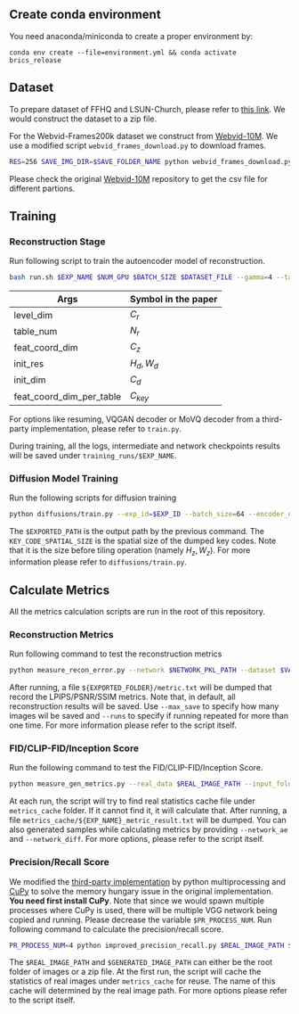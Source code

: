 ## Create conda environment

You need anaconda/miniconda to create a proper environment by:
```
conda env create --file=environment.yml && conda activate brics_release
```


## Dataset

To prepare dataset of FFHQ and LSUN-Church, please refer to [this link](https://github.com/NVlabs/stylegan2-ada-pytorch). We would construct the dataset to a zip file.

For the Webvid-Frames200k dataset we construct from [Webvid-10M](https://github.com/m-bain/webvid). We use a modified script `webvid_frames_download.py` to download frames.

```bash
RES=256 SAVE_IMG_DIR=$SAVE_FOLDER_NAME python webvid_frames_download.py --csv_path $CSV_FILE --partitions 1 --part 0 --data_dir $ROOT_OF_DATA_DIR --processes 8
```
Please check the original [Webvid-10M](https://github.com/m-bain/webvid) repository to get the csv file for different partions.

## Training

### Reconstruction Stage
Run following script to train the autoencoder model of reconstruction.
```bash
bash run.sh $EXP_NAME $NUM_GPU $BATCH_SIZE $DATASET_FILE --gamma=4 --table_size_log2=18 --level_dim=4 --feat_coord_dim=4 --img_snap=2 --init_res=64 --style_dim=512 --img_size=256 --table_num=16 --res_min=16 --init_dim=512 --tile_coord=true --encoder_flag=true --mini_linear_n_layers=3 --disable_patch_gan=true --feat_coord_dim_per_table=1 --num_downsamples=2 --additional_decoder_conv=true --use_kl_reg=false --noise_perturb=true --attn_resolutions 64 --grid_type="tile"
```

| Args      | Symbol in the paper |
| ----------- | ----------- |
| level_dim      | $C_r$       |
| table_num | $N_r$ | 
| feat_coord_dim   | $C_z$        |
| init_res | $H_d,W_d$ | 
| init_dim | $C_d$ |
| feat_coord_dim_per_table | $C_{key}$ |

For options like resuming, VQGAN decoder or MoVQ decoder from a third-party implementation, please refer to `train.py`.

During training, all the logs, intermediate and network checkpoints results will be saved under `training_runs/$EXP_NAME`.

### Diffusion Model Training

Run the following scripts for diffusion training
```bash
python diffusions/train.py --exp_id=$EXP_ID --batch_size=64 --encoder_decoder_network=$AUTOENCODER_PKL --dataset=$DATASET_ZIP_FILE --dim=256 --sample_num=16 --record_k=1 --train_lr=8e-5 --feat_spatial_size=$KEY_CODE_SPATIAL_SIZE --num_resnet_blocks='2,2,2,2' --no_noise_perturb=true --use_min_snr false --noise_scheduler cosine_variant_v2 --cosine_decay_max_steps=1000000 --dim_mults '1,2,3,4' --atten_layers '2,3,4' --snap_k 1280 --sample_k 1280
```
The `$EXPORTED_PATH` is the output path by the previous command. The `KEY_CODE_SPATIAL_SIZE` is the spatial size of the dumped key codes. Note that it is the size before tiling operation (namely $H_z,W_z$). For more information please refer to `diffusions/train.py`.


## Calculate Metrics
All the metrics calculation scripts are run in the root of this repository.

### Reconstruction Metrics
Run following command to test the reconstruction metrics 

```bash
python measure_recon_error.py --network $NETWORK_PKL_PATH --dataset $VALIDATION_DATASET_ZIP_FILE --outdir $EXPORTED_FOLDER
```
After running, a file `${EXPORTED_FOLDER}/metric.txt` will be dumped that record the LPIPS/PSNR/SSIM metrics. Note that, in default, all reconstruction results will be saved. Use `--max_save` to specify how many images wil be saved and `--runs` to specify if running repeated for more than one time. For more information please refer to the script itself.

### FID/CLIP-FID/Inception Score
Run the following command to test the FID/CLIP-FID/Inception Score.

```bash
python measure_gen_metrics.py --real_data $REAL_IMAGE_PATH --input_folder $GENERATED_IMAGE_PATH --exp_name $EXP_NAME --which_fid [fid,clip_fid]
```

At each run, the script will try to find real statistics cache file under `metrics_cache` folder. If it cannot find it, it will calculate that. After running, a file `metrics_cache/${EXP_NAME}_metric_result.txt` will be dumped. You can also generated samples while calculating metrics by providing `--network_ae` and `--network_diff`. For more options, please refer to the script itself.


### Precision/Recall Score

We modified the [third-party implementation](https://github.com/youngjung/improved-precision-and-recall-metric-pytorch/tree/master) by python multiprocessing and [CuPy](https://github.com/cupy/cupy) to solve the memory hungary issue in the original implementation. **You need first install CuPy**. Note that since we would spawn multiple processes where CuPy is used, there will be multiple VGG network being copied and running. Please decrease the variable `$PR_PROCESS_NUM`. Run following command to calculate the precision/recall score.

```bash
PR_PROCESS_NUM=4 python improved_precision_recall.py $REAL_IMAGE_PATH $GENERATED_IMAGE_PATH
```

The `$REAL_IMAGE_PATH` and `$GENERATED_IMAGE_PATH` can either be the root folder of images or a zip file. At the first run, the script will cache the statistics of real images under `metrics_cache` for reuse. The name of this cache will determined by the real image path. For more options please refer to the script itself.
